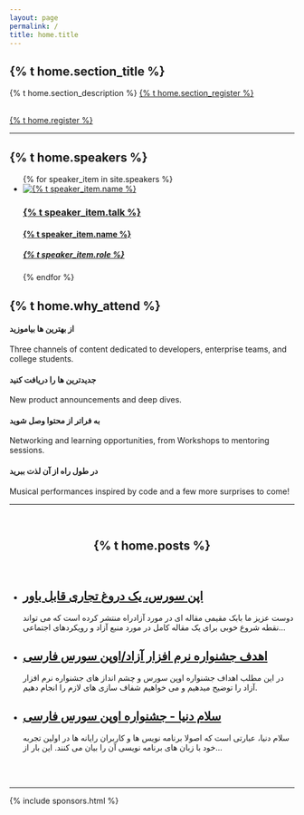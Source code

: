 ```yaml
---
layout: page
permalink: /
title: home.title
---
```


<section class="content main-first-section page-box-content">
   <div class="page-box-content-padding top-content-txt">
      <h1 class="gradient-text main-title">{% t home.section_title %}</h1>
      <p>
         {% t home.section_description %}
         <a class="underline" href="{{ site.url }}/{{ site.lang }}/register/">{% t home.section_register %}</a>
      </p>
      <br>
      <a href="{{ site.url }}/{{ site.lang }}/register/" class="button">{% t home.register %}</a>
   </div>
</section>
<hr class="gradient">
<section class="speakers">
   <h1>{% t home.speakers %}</h1>
   <ul class="speaker-list">
      {% for speaker_item in site.speakers %}
         <li>
            <a href="{{ site.url }}/{{ site.lang }}{{ speaker_item.url }}">
               <img src="{{ site.url }}{{ speaker_item.image }}" alt="{% t speaker_item.name %}">
               <h3>{% t speaker_item.talk %}</h3>
               <h4>{% t speaker_item.name %}</h4>
               <h5>{% t speaker_item.role %}</h5>
            </a>
         </li>
      {% endfor %}
   </ul>
</section>
<section class="attends">
   <h2>{% t home.why_attend %}</h2>
   <div class="attends-box">
      <div class="grid-attends">
         <h4>از بهترین ها بیاموزید</h4>
         <p>Three channels of content dedicated to developers, enterprise teams, and college students.</p>
      </div>
      <div class="grid-attends">
         <h4>جدیدترین ها را دریافت کنید</h4>
         <p>New product announcements and deep dives.</p>
      </div>
      <div class="grid-attends">
         <h4>به فراتر از محتوا وصل شوید</h4>
         <p>Networking and learning opportunities, from Workshops to mentoring sessions.</p>
      </div>
      <div class="grid-attends">
         <h4>در طول راه از آن لذت ببرید</h4>
         <p>Musical performances inspired by code and a few more surprises to come!</p>
      </div>
   </div>
   <!-- <h4 class="text-gradient-purple">از بهترین ها بیاموزید</h4>
      <p>Three channels of content dedicated to developers, enterprise teams, and college students.</p>

      <h4 class="text-gradient-purple">جدیدترین ها را دریافت کنید</h4>
      <p>New product announcements and deep dives.</p>

      <h4 class="text-gradient-purple">به فراتر از محتوا وصل شوید</h4>
      <p>Networking and learning opportunities, from Workshops to mentoring sessions.</p>

      <h4 class="text-gradient-purple">در طول راه از آن لذت ببرید</h4>
      <p>Musical performances inspired by code and a few more surprises to come!</p> -->
</section>
<hr class="gradient">
<section class="subscribe">
   <p>
      {% t home.keep_update%}
   </p>
   <br>
   <div class="reg-btn sub-btn-size">
      <a href="{{ site.url }}/{{ site.lang }}/subscribe/" class="button">{% t home.subscribe %}</a>
   </div>
   <!-- <a href="contact.html" class="button" target="_blank">
      <span>Subscribe for updates</span>
      </a> -->
</section>
<hr class="gradient">
<div class="page-box-content">
   <div class="page-box-content-padding">
      <br>
      <center>
         <h2 class="page-box-content-title">{% t home.posts %}</h2>
      </center>
      <br>
      <ul class="post-list">
         <li>
            <h2>
               <a class="post-link" href="{{ site.url }}/{{ site.lang }}/post/" title="اپن سورس، یک دروغ تجاری قابل باور">اپن سورس، یک دروغ تجاری قابل باور</a>
            </h2>
            <span>
               <p>دوست عزیز ما بابک مقیمی مقاله ای در مورد آزادراه منتشر کرده است که می تواند نقطه شروع خوبی برای یک مقاله کامل در مورد منبع آزاد و رویکردهای اجتماعی...</p>
            </span>
         </li>
         <li>
            <h2>
               <a class="post-link" href="{{ site.url }}/{{ site.lang }}/post/" title="اهدف جشنواره نرم افزار آزاد/اوپن سورس فارسی">اهدف جشنواره نرم افزار آزاد/اوپن سورس فارسی</a>
            </h2>
            <span>
               <p>در این مطلب اهداف جشنواره اوپن سورس و چشم انداز های جشنواره نرم افزار آزاد را توضیح میدهیم و می خواهیم شفاف سازی های لازم را انجام دهیم.</p>
            </span>
         </li>
         <li>
            <h2>
               <a class="post-link" href="{{ site.url }}/{{ site.lang }}/post/" title="سلام دنیا - جشنواره اوپن سورس فارسی">سلام دنیا - جشنواره اوپن سورس فارسی</a>
            </h2>
            <span>
               <p>سلام دنیا، عبارتی است که اصولا برنامه نویس ها و کاربران رایانه ها در اولین تجربه خود با زبان های برنامه نویسی آن را بیان می کنند. این بار از...</p>
            </span>
         </li>
      </ul>
      <br><br>
   </div>
</div>

<hr class="gradient">

{% include sponsors.html %}
